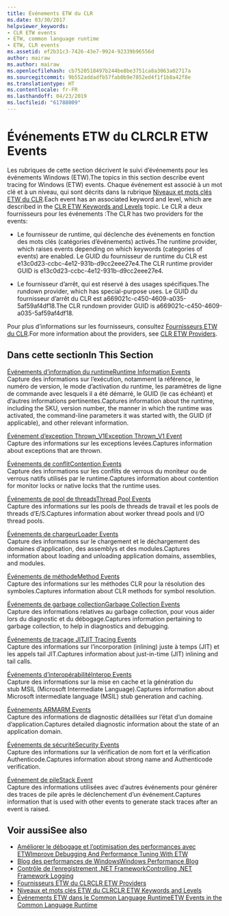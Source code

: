 ```yaml
---
title: Événements ETW du CLR
ms.date: 03/30/2017
helpviewer_keywords:
- CLR ETW events
- ETW, common language runtime
- ETW, CLR events
ms.assetid: ef2b31c3-7426-43e7-9924-92339b96556d
author: mairaw
ms.author: mairaw
ms.openlocfilehash: cb7520518497b244be8be3751ca8a3063a02717a
ms.sourcegitcommit: 9b552addadfb57fab0b9e7852ed4f1f1b8a42f8e
ms.translationtype: HT
ms.contentlocale: fr-FR
ms.lasthandoff: 04/23/2019
ms.locfileid: "61788009"
---
```

# <a name="clr-etw-events"></a><span data-ttu-id="31bd2-102">Événements ETW du CLR</span><span class="sxs-lookup"><span data-stu-id="31bd2-102">CLR ETW Events</span></span>
<span data-ttu-id="31bd2-103">Les rubriques de cette section décrivent le suivi d’événements pour les événements Windows (ETW).</span><span class="sxs-lookup"><span data-stu-id="31bd2-103">The topics in this section describe event tracing for Windows (ETW) events.</span></span> <span data-ttu-id="31bd2-104">Chaque événement est associé à un mot clé et à un niveau, qui sont décrits dans la rubrique [Niveaux et mots clés ETW du CLR](../../../docs/framework/performance/clr-etw-keywords-and-levels.md).</span><span class="sxs-lookup"><span data-stu-id="31bd2-104">Each event has an associated keyword and level, which are described in the [CLR ETW Keywords and Levels](../../../docs/framework/performance/clr-etw-keywords-and-levels.md) topic.</span></span> <span data-ttu-id="31bd2-105">Le CLR a deux fournisseurs pour les événements :</span><span class="sxs-lookup"><span data-stu-id="31bd2-105">The CLR has two providers for the events:</span></span>  
  
- <span data-ttu-id="31bd2-106">Le fournisseur de runtime, qui déclenche des événements en fonction des mots clés (catégories d’événements) activés.</span><span class="sxs-lookup"><span data-stu-id="31bd2-106">The runtime provider, which raises events depending on which keywords (categories of events) are enabled.</span></span> <span data-ttu-id="31bd2-107">Le GUID du fournisseur de runtime du CLR est e13c0d23-ccbc-4e12-931b-d9cc2eee27e4.</span><span class="sxs-lookup"><span data-stu-id="31bd2-107">The CLR runtime provider GUID is e13c0d23-ccbc-4e12-931b-d9cc2eee27e4.</span></span>  
  
- <span data-ttu-id="31bd2-108">Le fournisseur d’arrêt, qui est réservé à des usages spécifiques.</span><span class="sxs-lookup"><span data-stu-id="31bd2-108">The rundown provider, which has special-purpose uses.</span></span> <span data-ttu-id="31bd2-109">Le GUID du fournisseur d’arrêt du CLR est a669021c-c450-4609-a035-5af59af4df18.</span><span class="sxs-lookup"><span data-stu-id="31bd2-109">The CLR rundown provider GUID is a669021c-c450-4609-a035-5af59af4df18.</span></span>  
  
 <span data-ttu-id="31bd2-110">Pour plus d’informations sur les fournisseurs, consultez [Fournisseurs ETW du CLR](../../../docs/framework/performance/clr-etw-providers.md).</span><span class="sxs-lookup"><span data-stu-id="31bd2-110">For more information about the providers, see [CLR ETW Providers](../../../docs/framework/performance/clr-etw-providers.md).</span></span>  
  
## <a name="in-this-section"></a><span data-ttu-id="31bd2-111">Dans cette section</span><span class="sxs-lookup"><span data-stu-id="31bd2-111">In This Section</span></span>  
 [<span data-ttu-id="31bd2-112">Événements d’information du runtime</span><span class="sxs-lookup"><span data-stu-id="31bd2-112">Runtime Information Events</span></span>](../../../docs/framework/performance/runtime-information-etw-events.md)  
 <span data-ttu-id="31bd2-113">Capture des informations sur l’exécution, notamment la référence, le numéro de version, le mode d’activation du runtime, les paramètres de ligne de commande avec lesquels il a été démarré, le GUID (le cas échéant) et d’autres informations pertinentes.</span><span class="sxs-lookup"><span data-stu-id="31bd2-113">Captures information about the runtime, including the SKU, version number, the manner in which the runtime was activated, the command-line parameters it was started with, the GUID (if applicable), and other relevant information.</span></span>  
  
 [<span data-ttu-id="31bd2-114">Événement d’exception Thrown_V1</span><span class="sxs-lookup"><span data-stu-id="31bd2-114">Exception Thrown_V1 Event</span></span>](../../../docs/framework/performance/exception-thrown-v1-etw-event.md)  
 <span data-ttu-id="31bd2-115">Capture des informations sur les exceptions levées.</span><span class="sxs-lookup"><span data-stu-id="31bd2-115">Captures information about exceptions that are thrown.</span></span>  
  
 [<span data-ttu-id="31bd2-116">Événements de conflit</span><span class="sxs-lookup"><span data-stu-id="31bd2-116">Contention Events</span></span>](../../../docs/framework/performance/contention-etw-events.md)  
 <span data-ttu-id="31bd2-117">Capture des informations sur les conflits de verrous du moniteur ou de verrous natifs utilisés par le runtime.</span><span class="sxs-lookup"><span data-stu-id="31bd2-117">Captures information about contention for monitor locks or native locks that the runtime uses.</span></span>  
  
 [<span data-ttu-id="31bd2-118">Événements de pool de threads</span><span class="sxs-lookup"><span data-stu-id="31bd2-118">Thread Pool Events</span></span>](../../../docs/framework/performance/thread-pool-etw-events.md)  
 <span data-ttu-id="31bd2-119">Capture des informations sur les pools de threads de travail et les pools de threads d’E/S.</span><span class="sxs-lookup"><span data-stu-id="31bd2-119">Captures information about worker thread pools and I/O thread pools.</span></span>  
  
 [<span data-ttu-id="31bd2-120">Événements de chargeur</span><span class="sxs-lookup"><span data-stu-id="31bd2-120">Loader Events</span></span>](../../../docs/framework/performance/loader-etw-events.md)  
 <span data-ttu-id="31bd2-121">Capture des informations sur le chargement et le déchargement des domaines d’application, des assemblys et des modules.</span><span class="sxs-lookup"><span data-stu-id="31bd2-121">Captures information about loading and unloading application domains, assemblies, and modules.</span></span>  
  
 [<span data-ttu-id="31bd2-122">Événements de méthode</span><span class="sxs-lookup"><span data-stu-id="31bd2-122">Method Events</span></span>](../../../docs/framework/performance/method-etw-events.md)  
 <span data-ttu-id="31bd2-123">Capture des informations sur les méthodes CLR pour la résolution des symboles.</span><span class="sxs-lookup"><span data-stu-id="31bd2-123">Captures information about CLR methods for symbol resolution.</span></span>  
  
 [<span data-ttu-id="31bd2-124">Événements de garbage collection</span><span class="sxs-lookup"><span data-stu-id="31bd2-124">Garbage Collection Events</span></span>](../../../docs/framework/performance/garbage-collection-etw-events.md)  
 <span data-ttu-id="31bd2-125">Capture des informations relatives au garbage collection, pour vous aider lors du diagnostic et du débogage.</span><span class="sxs-lookup"><span data-stu-id="31bd2-125">Captures information pertaining to garbage collection, to help in diagnostics and debugging.</span></span>  
  
 [<span data-ttu-id="31bd2-126">Événements de traçage JIT</span><span class="sxs-lookup"><span data-stu-id="31bd2-126">JIT Tracing Events</span></span>](../../../docs/framework/performance/jit-tracing-etw-events.md)  
 <span data-ttu-id="31bd2-127">Capture des informations sur l’incorporation (inlining) juste à temps (JIT) et les appels tail JIT.</span><span class="sxs-lookup"><span data-stu-id="31bd2-127">Captures information about just-in-time (JIT) inlining and tail calls.</span></span>  
  
 [<span data-ttu-id="31bd2-128">Événements d’interopérabilité</span><span class="sxs-lookup"><span data-stu-id="31bd2-128">Interop Events</span></span>](../../../docs/framework/performance/interop-etw-events.md)  
 <span data-ttu-id="31bd2-129">Capture des informations sur la mise en cache et la génération du stub MSIL (Microsoft Intermediate Language).</span><span class="sxs-lookup"><span data-stu-id="31bd2-129">Captures information about Microsoft intermediate language (MSIL) stub generation and caching.</span></span>  
  
 [<span data-ttu-id="31bd2-130">Événements ARM</span><span class="sxs-lookup"><span data-stu-id="31bd2-130">ARM Events</span></span>](../../../docs/framework/performance/application-domain-resource-monitoring-arm-etw-events.md)  
 <span data-ttu-id="31bd2-131">Capture des informations de diagnostic détaillées sur l’état d’un domaine d’application.</span><span class="sxs-lookup"><span data-stu-id="31bd2-131">Captures detailed diagnostic information about the state of an application domain.</span></span>  
  
 [<span data-ttu-id="31bd2-132">Événements de sécurité</span><span class="sxs-lookup"><span data-stu-id="31bd2-132">Security Events</span></span>](../../../docs/framework/performance/security-etw-events.md)  
 <span data-ttu-id="31bd2-133">Capture des informations sur la vérification de nom fort et la vérification Authenticode.</span><span class="sxs-lookup"><span data-stu-id="31bd2-133">Captures information about strong name and Authenticode verification.</span></span>  
  
 [<span data-ttu-id="31bd2-134">Événement de pile</span><span class="sxs-lookup"><span data-stu-id="31bd2-134">Stack Event</span></span>](../../../docs/framework/performance/stack-etw-event.md)  
 <span data-ttu-id="31bd2-135">Capture des informations utilisées avec d’autres événements pour générer des traces de pile après le déclenchement d’un événement.</span><span class="sxs-lookup"><span data-stu-id="31bd2-135">Captures information that is used with other events to generate stack traces after an event is raised.</span></span>  
  
## <a name="see-also"></a><span data-ttu-id="31bd2-136">Voir aussi</span><span class="sxs-lookup"><span data-stu-id="31bd2-136">See also</span></span>

- [<span data-ttu-id="31bd2-137">Améliorer le débogage et l’optimisation des performances avec ETW</span><span class="sxs-lookup"><span data-stu-id="31bd2-137">Improve Debugging And Performance Tuning With ETW</span></span>](https://go.microsoft.com/fwlink/?LinkId=179696)
- [<span data-ttu-id="31bd2-138">Blog des performances de Windows</span><span class="sxs-lookup"><span data-stu-id="31bd2-138">Windows Performance Blog</span></span>](https://go.microsoft.com/fwlink/?LinkId=179509)
- [<span data-ttu-id="31bd2-139">Contrôle de l’enregistrement .NET Framework</span><span class="sxs-lookup"><span data-stu-id="31bd2-139">Controlling .NET Framework Logging</span></span>](../../../docs/framework/performance/controlling-logging.md)
- [<span data-ttu-id="31bd2-140">Fournisseurs ETW du CLR</span><span class="sxs-lookup"><span data-stu-id="31bd2-140">CLR ETW Providers</span></span>](../../../docs/framework/performance/clr-etw-providers.md)
- [<span data-ttu-id="31bd2-141">Niveaux et mots clés ETW du CLR</span><span class="sxs-lookup"><span data-stu-id="31bd2-141">CLR ETW Keywords and Levels</span></span>](../../../docs/framework/performance/clr-etw-keywords-and-levels.md)
- [<span data-ttu-id="31bd2-142">Événements ETW dans le Common Language Runtime</span><span class="sxs-lookup"><span data-stu-id="31bd2-142">ETW Events in the Common Language Runtime</span></span>](../../../docs/framework/performance/etw-events-in-the-common-language-runtime.md)
